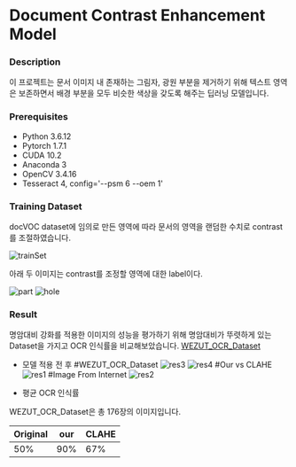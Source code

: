 # Document Contrast Enhancement Model

### Description
이 프로젝트는 문서 이미지 내 존재하는 그림자, 광원 부분을 제거하기 위해 텍스트 영역은 보존하면서 배경 부분을 모두 비슷한 색상을 갖도록 해주는 딥러닝 모델입니다.

### Prerequisites
 * Python 3.6.12
 * Pytorch 1.7.1
 * CUDA 10.2
 * Anaconda 3
 * OpenCV 3.4.16
 * Tesseract 4, config='--psm 6 --oem 1'

### Training Dataset
 docVOC dataset에 임의로 만든 영역에 따라 문서의 영역을 랜덤한 수치로 contrast를 조절하였습니다.
 
 ![trainSet](https://user-images.githubusercontent.com/25381921/148642778-734947dc-38fc-448b-afe4-6bb637b03d9f.png)

 아래 두 이미지는 contrast를 조정할 영역에 대한 label이다.
 
 ![part](https://user-images.githubusercontent.com/25381921/148642780-8226fcfd-643a-4888-815e-c937cae9bb29.png)
 ![hole](https://user-images.githubusercontent.com/25381921/148642783-8045f6ab-d6eb-4c5e-beb1-2fe5a8170892.png)

### Result
 명암대비 강화를 적용한 이미지의 성능을 평가하기 위해 명암대비가 뚜렷하게 있는 Dataset을 가지고 OCR 인식률을 비교해보았습니다.
 [WEZUT_OCR_Dataset](http://okarma.zut.edu.pl/index.php?id=dataset)

 * 모델 적용 전 후
  #WEZUT_OCR_Dataset
   ![res3](https://user-images.githubusercontent.com/25381921/148643895-cdb2239d-868a-45ce-a32e-65961ace6c53.png)
   ![res4](https://user-images.githubusercontent.com/25381921/148644021-d5bd7b80-faca-45d4-8343-ae26a797b725.png)
  #Our vs CLAHE
   ![res1](https://user-images.githubusercontent.com/25381921/148643388-2675c98d-c384-4d93-b2fe-855bbc70b1b9.png)
  #Image From Internet
   ![res2](https://user-images.githubusercontent.com/25381921/148643608-ad4629af-6881-4858-9579-34aea1fd2fc0.png)
 
 * 평균 OCR 인식률
 
  WEZUT_OCR_Dataset은 총 176장의 이미지입니다.
   
  | Original | our | CLAHE |
  | - | - | - |
  | 50% | 90% | 67% |

